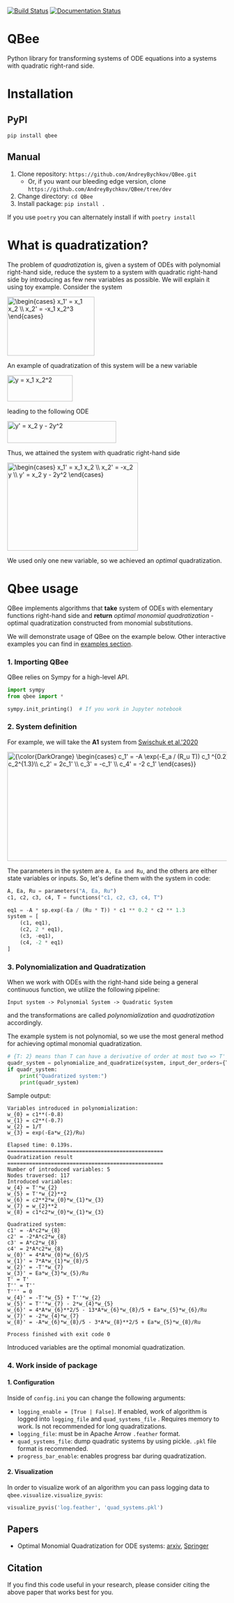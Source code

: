 [![Build Status](https://travis-ci.com/AndreyBychkov/QBee.svg?branch=dev)](https://app.travis-ci.com/github/AndreyBychkov/QBee)
[![Documentation Status](https://readthedocs.org/projects/qbee/badge/?version=latest)](https://qbee.readthedocs.io/en/latest/?badge=latest)
# QBee

Python library for transforming systems of ODE equations into a systems with quadratic right-rand side.

# Installation

## PyPI
`pip install qbee`

## Manual
1. Clone repository: `https://github.com/AndreyBychkov/QBee.git`
   * Or, if you want our bleeding edge version, clone `https://github.com/AndreyBychkov/QBee/tree/dev`
2. Change directory: `cd QBee`
3. Install package: `pip install .`

If you use `poetry` you can alternately install if with
`poetry install`

# What is quadratization?

The problem of *quadratization* is, given a system of ODEs with polynomial right-hand side, reduce the system to a
system with quadratic right-hand side by introducing as few new variables as possible. We will explain it using toy
example. Consider the system

<img alt="\begin{cases} x_1&#39; = x_1 x_2 \\ x_2&#39; = -x_1 x_2^3 \end{cases}" height="135" src="https://latex.codecogs.com/png.latex?\dpi{200}&amp;space;\huge&amp;space;{\color{DarkOrange}&amp;space;\begin{cases}&amp;space;x_1&#39;&amp;space;=&amp;space;x_1&amp;space;x_2&amp;space;\\&amp;space;x_2&#39;&amp;space;=&amp;space;-x_1&amp;space;x_2^3&amp;space;\end{cases}}" width="200"/>

An example of quadratization of this system will be a new variable

<img alt="y = x_1 x_2^2" height="60" src="https://latex.codecogs.com/png.latex?\dpi{200}&amp;amp;amp;space;\huge&amp;amp;amp;space;{\color{DarkOrange}y&amp;amp;amp;space;=&amp;amp;amp;space;x_1&amp;amp;amp;space;x_2^2}" width="150"/>

leading to the following ODE

<img alt="y&#39; = x_2 y - 2y^2" height="50" src="https://latex.codecogs.com/png.latex?\dpi{200}&amp;space;\huge&amp;space;{\color{DarkOrange}y&#39;&amp;space;=&amp;space;x_2&amp;space;y&amp;space;-&amp;space;2y^2}" width="250"/>

Thus, we attained the system with quadratic right-hand side

<img alt="\begin{cases} x_1&#39; = x_1 x_2 \\ x_2&#39; = -x_2 y \\ y&#39; = x_2 y - 2y^2 \end{cases}" height="202" src="https://latex.codecogs.com/png.latex?\dpi{200}&amp;space;\huge&amp;space;{\color{DarkOrange}\begin{cases}&amp;space;x_1&#39;&amp;space;=&amp;space;x_1&amp;space;x_2&amp;space;\\&amp;space;x_2&#39;&amp;space;=&amp;space;-x_2&amp;space;y&amp;space;\\&amp;space;y&#39;&amp;space;=&amp;space;x_2&amp;space;y&amp;space;-&amp;space;2y^2&amp;space;\end{cases}}" width="300"/>

We used only one new variable, so we achieved an *optimal* quadratization.

# Qbee usage

QBee implements algorithms that **take** system of ODEs with elementary functions right-hand side and
**return** *optimal monomial quadratization* - optimal quadratization constructed from monomial substitutions.

We will demonstrate usage of QBee on the example below. Other interactive examples you can find
in [examples section](examples).

### 1. Importing QBee

QBee relies on Sympy for a high-level API.

```python
import sympy
from qbee import *

sympy.init_printing()  # If you work in Jupyter notebook 
```

### 2. System definition

For example, we will take the **A1** system from [Swischuk et al.'2020](https://arxiv.org/abs/1908.03620)

<img alt="{\color{DarkOrange} \begin{cases} c_1&#39; = -A \exp(-E_a / (R_u T)) c_1 ^{0.2} c_2^{1.3}\\ c_2&#39; = 2c_1&#39; \\ c_3&#39; = -c_1&#39; \\ c_4&#39; = -2 c_1&#39; \end{cases}}" height="250" src="https://latex.codecogs.com/png.latex?\dpi{200}&amp;space;\huge&amp;space;{\color{DarkOrange}&amp;space;\begin{cases}&amp;space;c_1&#39;&amp;space;=&amp;space;-A&amp;space;\exp(-E_a&amp;space;/&amp;space;(R_u&amp;space;T))&amp;space;c_1&amp;space;^{0.2}&amp;space;c_2^{1.3}\\&amp;space;c_2&#39;&amp;space;=&amp;space;2c_1&#39;&amp;space;\\&amp;space;c_3&#39;&amp;space;=&amp;space;-c_1&#39;&amp;space;\\&amp;space;c_4&#39;&amp;space;=&amp;space;-2&amp;space;c_1&#39;&amp;space;\end{cases}}" width="550"/>

The parameters in the system are `A, Ea and Ru`, and the others are either state variables or inputs.
So, let's define them with the system in code:
```python
A, Ea, Ru = parameters("A, Ea, Ru")
c1, c2, c3, c4, T = functions("c1, c2, c3, c4, T")  

eq1 = -A * sp.exp(-Ea / (Ru * T)) * c1 ** 0.2 * c2 ** 1.3
system = [
    (c1, eq1),
    (c2, 2 * eq1),
    (c3, -eq1),
    (c4, -2 * eq1)
]
```

### 3. Polynomialization and Quadratization

When we work with ODEs with the right-hand side being a general continuous function, 
we utilize the following pipeline: 
```
Input system -> Polynomial System -> Quadratic System
```
and the transformations are called *polynomialization* and *quadratization* accordingly. 

The example system is not polynomial, so we use the most general method for achieving optimal monomial quadratization.

```python
# {T: 2} means than T can have a derivative of order at most two => T''
quadr_system = polynomialize_and_quadratize(system, input_der_orders={T: 2})
if quadr_system:
    print("Quadratized system:")
    print(quadr_system)
```

Sample output:

```
Variables introduced in polynomialization:
w_{0} = c1**(-0.8)
w_{1} = c2**(-0.7)
w_{2} = 1/T
w_{3} = exp(-Ea*w_{2}/Ru)

Elapsed time: 0.139s.
==================================================
Quadratization result
==================================================
Number of introduced variables: 5
Nodes traversed: 117
Introduced variables:
w_{4} = T'*w_{2}
w_{5} = T'*w_{2}**2
w_{6} = c2**2*w_{0}*w_{1}*w_{3}
w_{7} = w_{2}**2
w_{8} = c1*c2*w_{0}*w_{1}*w_{3}

Quadratized system:
c1' = -A*c2*w_{8}
c2' = -2*A*c2*w_{8}
c3' = A*c2*w_{8}
c4' = 2*A*c2*w_{8}
w_{0}' = 4*A*w_{0}*w_{6}/5
w_{1}' = 7*A*w_{1}*w_{8}/5
w_{2}' = -T'*w_{7}
w_{3}' = Ea*w_{3}*w_{5}/Ru
T' = T'
T'' = T''
T''' = 0
w_{4}' = -T'*w_{5} + T''*w_{2}
w_{5}' = T''*w_{7} - 2*w_{4}*w_{5}
w_{6}' = 4*A*w_{6}**2/5 - 13*A*w_{6}*w_{8}/5 + Ea*w_{5}*w_{6}/Ru
w_{7}' = -2*w_{4}*w_{7}
w_{8}' = -A*w_{6}*w_{8}/5 - 3*A*w_{8}**2/5 + Ea*w_{5}*w_{8}/Ru

Process finished with exit code 0

```

Introduced variables are the optimal monomial quadratization.

### 4. Work inside of package

#### 1. Configuration

Inside of `config.ini` you can change the following arguments:

* `logging_enable = [True | False]`. If enabled, work of algorithm is logged into `logging_file` and `quad_systems_file`
  . Requires memory to work. Is not recommended for long quadratizations.
* `logging_file`: must be in Apache Arrow `.feather` format.
* `quad_systems_file`: dump quadratic systems by using pickle. `.pkl` file format is recommended.
* `progress_bar_enable`: enables progress bar during quadratization.

#### 2. Visualization

In order to visualize work of an algorithm you can pass logging data to `qbee.visualize.visualize_pyvis`:

```python
visualize_pyvis('log.feather', 'quad_systems.pkl')
```

## Papers

* Optimal Monomial Quadratization for ODE systems: [arxiv](https://arxiv.org/abs/2103.08013), [Springer](https://link.springer.com/chapter/10.1007/978-3-030-79987-8_9)

## Citation

If you find this code useful in your research, please consider citing the above paper that works best for you. 






